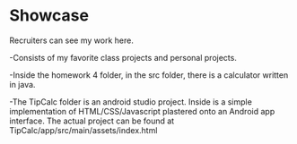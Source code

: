 # Showcase
Recruiters can see my work here.

-Consists of my favorite class projects and personal projects.

-Inside the homework 4 folder, in the src folder, there is a calculator written in java.

-The TipCalc folder is an android studio project. Inside is a simple implementation of HTML/CSS/Javascript plastered onto an Android app interface. The actual project can be found at TipCalc/app/src/main/assets/index.html

